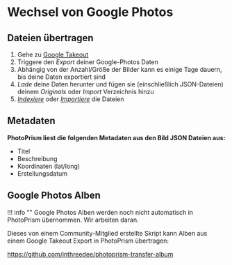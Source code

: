 # Wechsel von Google Photos #

## Dateien übertragen #

1. Gehe zu [Google Takeout](https://takeout.google.com/)
2. Triggere den *Export* deiner Google-Photos Daten
3. Abhängig von der Anzahl/Größe der Bilder kann es einige Tage dauern, bis deine Daten exportiert sind
4. *Lade* deine Daten herunter und fügen sie (einschließlich JSON-Dateien) deinem *Originals* oder *Import* Verzeichnis hinzu
5. [*Indexiere*](../library/indexing.md) oder [*Importiere*](../library/import.md) die Dateien

## Metadaten

**PhotoPrism liest die folgenden Metadaten aus den Bild JSON Dateien aus:**

- Titel
- Beschreibung
- Koordinaten (lat/long)
- Erstellungsdatum

## Google Photos Alben ##

!!! info ""
    Google Photos Alben werden noch nicht automatisch in PhotoPrism übernommen. Wir arbeiten daran.

Dieses von einem Community-Mitglied erstellte Skript kann Alben aus einem Google Takeout Export in PhotoPrism übertragen:

https://github.com/inthreedee/photoprism-transfer-album
